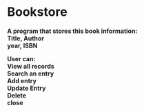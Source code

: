 # Bookstore
 <b>A program that stores this book information:<br /><b>
 Title, Author<br />
 year, ISBN<br />
 
User can:<br />
View all records<br />
Search an entry<br />
Add entry<br />
Update Entry<br />
Delete<br />
close<br />
